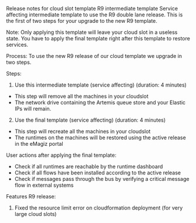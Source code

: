 Release notes for cloud slot template R9 intermediate template
Service affecting intermediate template to use the R9 double lane release. This is the first of two steps for your upgrade to the new R9 template.

Note: Only applying this template will leave your cloud slot in a useless state. You have to apply the final template right after this template to restore services.

Process:
To use the new R9 release of our cloud template we upgrade in two steps.

Steps:
1) Use this intermediate template (service affecting) (duration: 4 minutes)
- This step will remove all the machines in your cloudslot
- The network drive containing the Artemis queue store and your Elastic IPs will remain.

2) Use the final template (service affecting) (duration: 4 minutes)
- This step will recreate all the machines in your cloudslot 
- The runtimes on the machines will be restored using the active release in the eMagiz portal
   
User actions after applying the final template:
- Check if all runtimes are reachable by the runtime dashboard
- Check if all flows have been installed according to the active release
- Check if messages pass through the bus by verifying a critical message flow in external systems

Features R9 release:
1) Fixed the resource limit error on cloudformation deployment (for very large cloud slots)